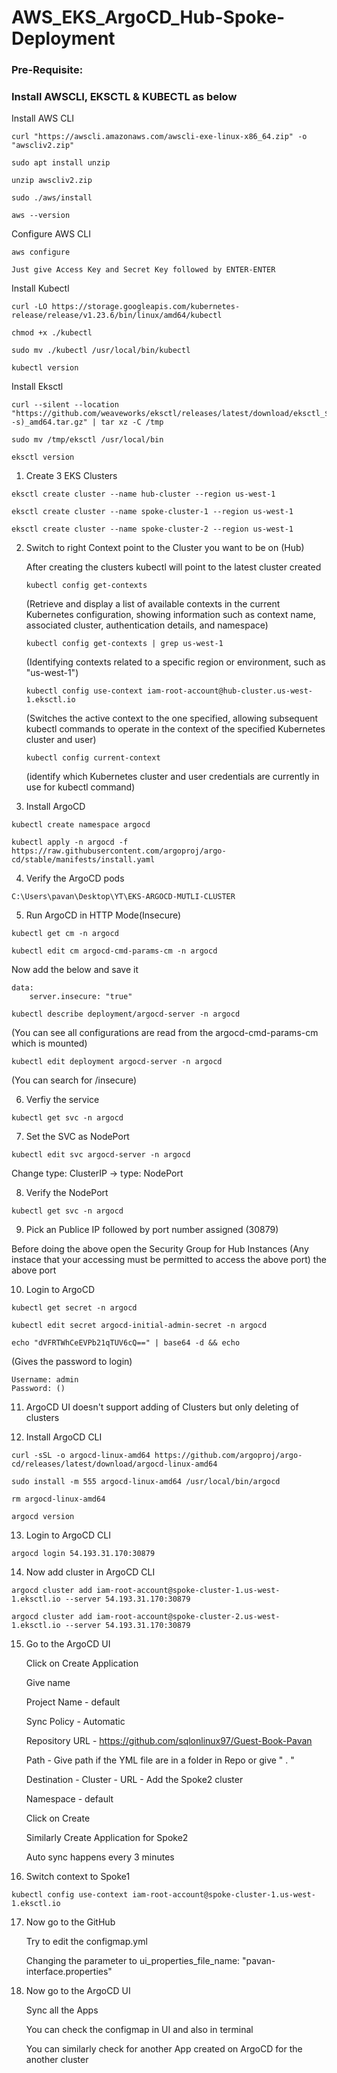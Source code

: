 # AWS_EKS_ArgoCD_Hub-Spoke-Deployment 

### Pre-Requisite:   
     
### Install AWSCLI, EKSCTL & KUBECTL as below

Install AWS CLI
```
curl "https://awscli.amazonaws.com/awscli-exe-linux-x86_64.zip" -o "awscliv2.zip"

sudo apt install unzip

unzip awscliv2.zip

sudo ./aws/install

aws --version
```


Configure AWS CLI
```
aws configure
```
`Just give Access Key and Secret Key followed by ENTER-ENTER`


Install Kubectl
```
curl -LO https://storage.googleapis.com/kubernetes-release/release/v1.23.6/bin/linux/amd64/kubectl

chmod +x ./kubectl

sudo mv ./kubectl /usr/local/bin/kubectl

kubectl version
```


Install Eksctl
```
curl --silent --location "https://github.com/weaveworks/eksctl/releases/latest/download/eksctl_$(uname -s)_amd64.tar.gz" | tar xz -C /tmp 

sudo mv /tmp/eksctl /usr/local/bin

eksctl version
```



1. Create 3 EKS Clusters 
```
eksctl create cluster --name hub-cluster --region us-west-1
```
```
eksctl create cluster --name spoke-cluster-1 --region us-west-1
```
```
eksctl create cluster --name spoke-cluster-2 --region us-west-1
```

2. Switch to right Context point to the Cluster you want to be on (Hub)

	After creating the clusters kubectl will point to the latest cluster created 
	```
	kubectl config get-contexts
	```
	(Retrieve and display a list of available contexts in the current Kubernetes configuration, showing information such as context name, associated cluster, authentication details, and namespace)
	```
	kubectl config get-contexts | grep us-west-1
	```
 	(Identifying contexts related to a specific region or environment, such as "us-west-1")
	```
	kubectl config use-context iam-root-account@hub-cluster.us-west-1.eksctl.io
	```
 	(Switches the active context to the one specified, allowing subsequent kubectl commands to operate in the context of the specified Kubernetes cluster and user)
	```
 	kubectl config current-context
	```
 	(identify which Kubernetes cluster and user credentials are currently in use for kubectl command)


3. Install  ArgoCD
```
kubectl create namespace argocd
```
```
kubectl apply -n argocd -f https://raw.githubusercontent.com/argoproj/argo-cd/stable/manifests/install.yaml
```


4. Verify the ArgoCD pods
```
C:\Users\pavan\Desktop\YT\EKS-ARGOCD-MUTLI-CLUSTER
```


5. Run ArgoCD in HTTP Mode(Insecure)
```
kubectl get cm -n argocd
```
```
kubectl edit cm argocd-cmd-params-cm -n argocd
```

Now add the below and save it 

```
data:
	server.insecure: "true"
```
```
kubectl describe deployment/argocd-server -n argocd
```
(You can see all configurations are read from the argocd-cmd-params-cm which is mounted)
```
kubectl edit deployment argocd-server -n argocd
```
(You can search for /insecure)


6. Verfiy the service
```
kubectl get svc -n argocd
```

7. Set the SVC as NodePort
```
kubectl edit svc argocd-server -n argocd
```
Change type: ClusterIP -> type: NodePort


8. Verify the NodePort
```
kubectl get svc -n argocd
```

9. Pick an Publice IP followed by port number assigned (30879)

Before doing the above open the Security Group for Hub Instances (Any instace that your accessing must be permitted to access the above port) the above port 


10. Login to ArgoCD
```
kubectl get secret -n argocd
```
```
kubectl edit secret argocd-initial-admin-secret -n argocd
```
```
echo "dVFRTWhCeEVPb21qTUV6cQ==" | base64 -d && echo
```
(Gives the password to login)
```
Username: admin
Password: ()
```

11. ArgoCD UI doesn't support adding of Clusters but only deleting of clusters


12. Install ArgoCD CLI
```
curl -sSL -o argocd-linux-amd64 https://github.com/argoproj/argo-cd/releases/latest/download/argocd-linux-amd64
```
```
sudo install -m 555 argocd-linux-amd64 /usr/local/bin/argocd
```
```
rm argocd-linux-amd64
```
```
argocd version
```

13. Login to ArgoCD CLI
```
argocd login 54.193.31.170:30879
```

14. Now add cluster in ArgoCD CLI
```
argocd cluster add iam-root-account@spoke-cluster-1.us-west-1.eksctl.io --server 54.193.31.170:30879
```
```
argocd cluster add iam-root-account@spoke-cluster-2.us-west-1.eksctl.io --server 54.193.31.170:30879
```

15. Go to the ArgoCD UI

	Click on Create Application
	
	Give name
	
	Project Name - default
	
	Sync Policy - Automatic
	
	Repository URL - https://github.com/sqlonlinux97/Guest-Book-Pavan
	
	Path - Give path if the YML file are in a folder in Repo or give " . "  
	
	Destination - Cluster - URL - Add the Spoke2 cluster
	
	Namespace - default 
	
	Click on Create 
	
	Similarly Create Application for Spoke2
	
	Auto sync happens every 3 minutes


16. Switch context to Spoke1
```
kubectl config use-context iam-root-account@spoke-cluster-1.us-west-1.eksctl.io
```

17. Now go to the GitHub 

	Try to edit the configmap.yml 
	
	Changing the parameter to ui_properties_file_name: "pavan-interface.properties"
	

18. Now go to the ArgoCD UI 

	Sync all the Apps 
	
	You can check the configmap in UI and also in terminal
	
	You can similarly check for another App created on ArgoCD for the another cluster
